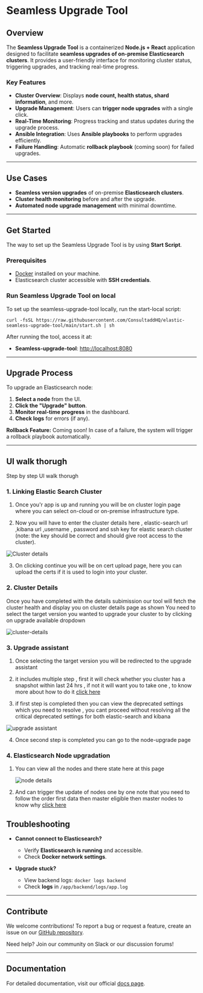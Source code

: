 # Seamless Upgrade Tool

## Overview
The **Seamless Upgrade Tool** is a containerized **Node.js + React** application designed to facilitate **seamless upgrades of on-premise Elasticsearch clusters**. It provides a user-friendly interface for monitoring cluster status, triggering upgrades, and tracking real-time progress.

### Key Features
- **Cluster Overview**: Displays **node count, health status, shard information**, and more.
- **Upgrade Management**: Users can **trigger node upgrades** with a single click.
- **Real-Time Monitoring**: Progress tracking and status updates during the upgrade process.
- **Ansible Integration**: Uses **Ansible playbooks** to perform upgrades efficiently.
- **Failure Handling**: Automatic **rollback playbook** (coming soon) for failed upgrades.

---
## Use Cases
- **Seamless version upgrades** of on-premise **Elasticsearch clusters**.
- **Cluster health monitoring** before and after the upgrade.
- **Automated node upgrade management** with minimal downtime.

---
## Get Started
The way to set up the Seamless Upgrade Tool is by using **Start Script**.

### Prerequisites
- [Docker](https://www.docker.com/get-started) installed on your machine.
- Elasticsearch cluster accessible with **SSH credentials**.

### Run Seamless Upgrade Tool on local
To set up the seamless-upgrade-tool locally, run the start-local script:
```
curl -fsSL https://raw.githubusercontent.com/ConsultaddHQ/elastic-seamless-upgrade-tool/main/start.sh | sh
```

After running the tool, access it at:
- **Seamless-upgrade-tool**: [http://localhost:8080](http://localhost:8080)


---
## Upgrade Process
To upgrade an Elasticsearch node:
1. **Select a node** from the UI.
2. **Click the "Upgrade" button**.
3. **Monitor real-time progress** in the dashboard.
4. **Check logs** for errors (if any).

**Rollback Feature:** Coming soon! In case of a failure, the system will trigger a rollback playbook automatically.

---

## UI walk thorugh
Step by step UI walk thorugh 

### 1. Linking Elastic Search Cluster
 
 1. Once you'r app is up and running you will be on cluster login page where you can select on-cloud or on-premise infrastructure type.

 2. Now you will have to enter the cluster details here , elastic-search url ,kibana url ,username , password and ssh key for elastic search cluster (note: the key should be correct and should give root access to the cluster).
    
![Cluster details](https://i.postimg.cc/90ZsPBq3/Screenshot-2025-03-06-at-2-55-31-AM.png)

 3. On clicking continue you will be on cert upload page, here you can upload the certs if it is used to login into your cluster.

### 2. Cluster Details

  Once you have completed with the details subimission our tool will fetch the cluster health and display you on cluster details page as shown
  You need to select the target version you wanted to upgrade your cluster to by clicking on upgrade available dropdown
  
  ![cluster-details](https://i.postimg.cc/3xPbYC1z/Screenshot-2025-03-06-at-3-10-49-AM.png)

### 3. Upgrade assistant 
  1. Once selecting the target version you will be redirected to the upgrade assistant
     
  2. it includes multiple step , first it will check whether you cluster has a snapshot within last 24 hrs , if not it will want you to take one , to know more about how to do it [click here](https://www.elastic.co/guide/en/elasticsearch/reference/current/snapshots-take-snapshot.html)

  3. if first step is completed then you can view the deprecated settings which you need to resolve , you cant proceed without resolving all the critical deprecated settings for both elastic-search and kibana

  ![upgrade assistant](https://i.postimg.cc/T1TTR072/Screenshot-2025-03-06-at-6-43-05-PM.png)

  4. Once second step is completed you can go to the node-upgrade page

### 4. Elasticsearch Node upgradation
   1. You can view all the nodes and there state here at this page
      
       ![node details](https://i.postimg.cc/x81Bx4pm/Screenshot-2025-03-06-at-6-46-12-PM.png)

   2. And can trigger the update of nodes one by one note that you need to follow the order 
       first data then master eligible then master nodes to know why [click here](https://www.elastic.co/guide/en/elasticsearch/reference/7.17/rolling-upgrades.html)


## Troubleshooting
- **Cannot connect to Elasticsearch?**
  - Verify **Elasticsearch is running** and accessible.
  - Check **Docker network settings**.

- **Upgrade stuck?**
  - View backend logs: `docker logs backend`
  - Check **logs** in `/app/backend/logs/app.log`

---
## Contribute
We welcome contributions! To report a bug or request a feature, create an issue on our [GitHub repository](https://github.com/ConsultaddHQ/elastic-seamless-upgrade-tool).

Need help? Join our community on Slack or our discussion forums!

---
## Documentation
For detailed documentation, visit our official [docs page](https://coda.io/d/_dVxN2aEwIbw/Elastic-Upgradation-Tool-Internal-Technical-Documentation_suY1qTH_).
